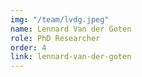 ```yaml
---
img: "/team/lvdg.jpeg"
name: Lennard Van der Goten
role: PhD Researcher
order: 4
link: lennard-van-der-goten
---
```


